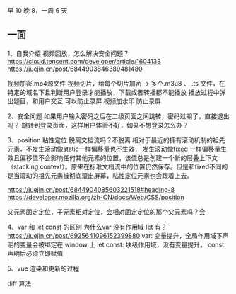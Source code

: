 早 10 晚 8，一周 6 天
## 一面
1、自我介绍
视频回放，怎么解决安全问题？
https://cloud.tencent.com/developer/article/1604133
https://juejin.cn/post/6844903846389481480

视频加密.mp4源文件 视频切片，给每个切片加密 -> 多个.m3u8 、 .ts 文件，在特定的域名下且判断用户登录才能播放，下载或者转播都不能播放
播放过程中弹出题目，和用户交互 可以防止录屏
视频加水印 防止录屏

2、安全问题
如果用户输入密码之后在二级页面之间跳转，密码过期了，直接退出吗？
跳转到登录页面，这样用户体验不好，如果不想登录怎么办？

3、position
粘性定位 脱离文档流吗？不脱离 相对于最近的拥有滚动机制的祖先元素，不发生滚动像static一样偏移量也不生效，
发生滚动像fixed 一样偏移量生效且偏移值不会影响任何其他元素的位置，该值总是创建一个新的层叠上下文（stacking context）。原来在标准文档流中的位置仍然保存。但是和fixed不同的是当滚动的祖先元素被彻底滚出屏幕，粘性定位元素也会跟着上去。

https://juejin.cn/post/6844904085603221518#heading-8
https://developer.mozilla.org/zh-CN/docs/Web/CSS/position


父元素固定定位，子元素相对定位，会相对固定定位的那个父元素吗？会

4、var 和 let const 的区别
为什么var 没有作用域
let 有？
https://juejin.cn/post/6925641096152399880
var: 变量提升，全局作用域下声明的变量会被绑定在 window 上
let const: 块级作用域，没有变量提升，
const: 声明后必须立即赋值

5、vue 渲染和更新的过程

diff 算法


